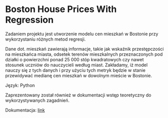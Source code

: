 # Boston House Prices With Regression

Zadaniem projektu jest utworzenie modelu cen mieszkań w Bostonie przy wykorzystaniu różnych metod regresji. 

Dane dot. mieszkań zawierają informacje, takie jak wskaźnik przestępczości na mieszkańca miasta, odsetek terenów mieszkalnych przeznaczonych pod działki o powierzchni ponad 25 000 stóp kwadratowych czy nawet stosunek uczniów do nauczycieli według miast. Zakładamy, iż model nauczy się z tych danych i przy użyciu tych metryk będzie w stanie przewidywać medianę cen mieszkań w dowolnym mieście w Bostonie.

Język: Python

Zaprezentowany został również w dokumentacji wstęp teoretyczny do wykorzystywanych zagadnień.

Dokumentacja: <a href="https://github.com/Happis255/KWD_Project_Machine_Learning_Predicting_Boston_House_Prices_With_Regression/blob/master/S_KWD_W%C4%85sik_Hubert_Pawlikowska_Anna_Raport.pdf">link<a/>
